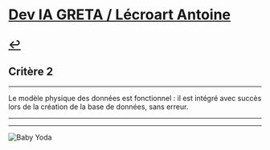 
# [Dev IA GRETA / Lécroart Antoine](https://github.com/Dev-IA-2024/antoine.lecroart)

[↩️](..)
---

## Critère 2

---

Le modèle physique des données est fonctionnel : il est intégré avec succès lors de la création de la base de données, sans erreur.

---
---
![Baby Yoda](https://images3.alphacoders.com/110/1108129.jpg)
